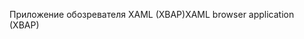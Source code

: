<span data-ttu-id="97283-101">Приложение обозревателя XAML (XBAP)</span><span class="sxs-lookup"><span data-stu-id="97283-101">XAML browser application (XBAP)</span></span>